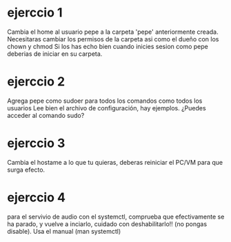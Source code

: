 # ejerccio 1

Cambia el home al usuario pepe a la carpeta 'pepe' anteriormente creada.
Necesitaras cambiar los permisos de la carpeta asi como el dueño con los chown y chmod
Si los has echo bien cuando inicies sesion como pepe deberias de iniciar en su carpeta.

# ejerccio 2

Agrega pepe como sudoer para todos los comandos como todos los usuarios
Lee bien el archivo de configuración, hay ejemplos.
¿Puedes acceder al comando sudo?

# ejerccio 3

Cambia el hostame a lo que tu quieras, deberas reiniciar el PC/VM para que surga efecto.

# ejerccio 4

para el servivio de audio con el systemctl, comprueba que efectivamente se ha parado, y vuelve a inciarlo, cuidado con deshabilitarlo!! (no pongas disable).
Usa el manual (man systemctl)
